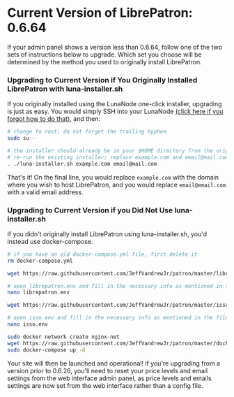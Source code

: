 <h1>Current Version of LibrePatron: 0.6.64</h1>

If your admin panel shows a version less than 0.6.64, follow one of the two sets of instructions below to upgrade. Which set you choose will be determined by the method you used to originally install LibrePatron.

<h3>Upgrading to Current Version if You Originally Installed LibrePatron with luna-installer.sh</h3>

If you originally installed using the LunaNode one-click installer, upgrading is just as easy. You would simply SSH into your LunaNode [(click here if you forgot how to do that)](https://github.com/JeffVandrewJr/patron/blob/master/ssh.md), and then:
```bash
# change to root; do not forget the trailing hyphen
sudo su -

# the installer should already be in your $HOME directory from the original install; if not, see the README to redownload
# re-run the existing installer; replace example.com and email@mail.com with your domain name and email
. ./luna-installer.sh example.com email@mail.com
```

That's it! On the final line, you would replace `example.com` with the domain where you wish to host LibrePatron, and you would replace `email@email.com` with a valid email address.

<h3>Upgrading to Current Version if you Did Not Use luna-installer.sh</h3>

If you didn't originally install LibrePatron using luna-installer.sh, you'd instead use docker-compose.

```bash
# if you have an old docker-compose.yml file, first delete it
rm docker-compose.yml

wget https://raw.githubusercontent.com/JeffVandrewJr/patron/master/librepatron.env

# open librepatron.env and fill in the necessary info as mentioned in the file comments, and then save
nano librepatron.env

wget https://raw.githubusercontent.com/JeffVandrewJr/patron/master/isso.env

# open isso.env and fill in the necessary info as mentioned in the file comments, and then save
nano isso.env

sudo docker network create nginx-net
wget https://raw.githubusercontent.com/JeffVandrewJr/patron/master/docker-compose.yml
sudo docker-compose up -d
```
Your site will then be launched and operational! if you're upgrading from a version prior to 0.6.26, you'll need to reset your price levels and email settings from the web interface admin panel, as price levels and emails settings are now set from the web interface rather than a config file.

